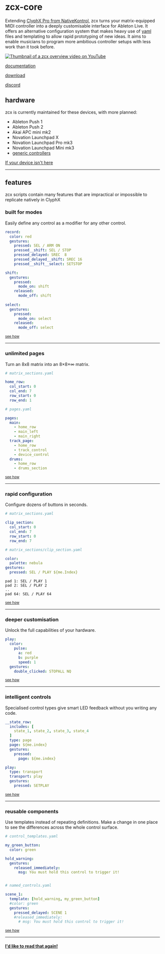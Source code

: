 # zcx-core

Extending [ClyphX Pro from NativeKontrol](https://isotonikstudios.com/product/clyphx-pro/?srsltid=AfmBOoqqG4off70xaUpCuouiAf_Lg7eCxuyiNrYf7vlIRJFIul3UquE9), zcx turns your matrix-equipped MIDI controller into a deeply customisable interface for Ableton Live. It offers an alternative configuration system that makes heavy use of [yaml](https://www.redhat.com/en/topics/automation/what-is-yaml#:~:text=YAML%20is%20a%20human%2Dreadable,is%20for%20data%2C%20not%20documents.) files and templating to allow rapid prototyping of new ideas. It aims to enable musicians to program more ambitious controller setups with less work than it took before.

[![Thumbnail of a zcx overview video on YouTube](https://i.imgur.com/UPLLyvE.png)](https://www.youtube.com/watch?v=6wf14H_VEFE)

[documentation](https://zcxcore.com)

[download](https://github.com/odisfm/zcx-core/releases/latest)

[discord](https://discord.zcxcore.com)

## hardware

zcx is currently maintained for these devices, with more planned:

* Ableton Push 1
* Ableton Push 2
* Akai APC mini mk2
* Novation Launchpad X
* Novation Launchpad Pro mk3
* Novation Launchpad Mini mk3
* [generic controllers](https://zcxcore.com/lessons/porting)

[If your device isn't here
](https://zcxcore.com/tutorials/getting-started/installation/)

___
## features

zcx scripts contain many features that are impractical or impossible to replicate natively in ClyphX

### built for modes

Easily define any control as a modifier for any other control.

```yaml
record:
  color: red
  gestures:
    pressed: SEL / ARM ON
    pressed__shift: SEL / STOP
    pressed_delayed: SREC  8
    pressed_delayed__shift: SREC 16
    pressed__shift__select: SETSTOP

shift:
  gestures:
    pressed:
      mode_on: shift
    released:
      mode_off: shift
      
select:
  gestures:
    pressed:
      mode_on: select
    released:
      mode_off: select
```
<sup>[see how](https://zcxcore.com/tutorials/getting-started/zcx-concepts/#modes)</sup>
___

### unlimited pages


Turn an 8x8 matrix into an 8×8×∞ matrix.

```yaml
# matrix_sections.yaml

home_row:
  col_start: 0
  col_end: 7
  row_start: 0
  row_end: 1

# pages.yaml

pages:
  main:
    - home_row
    - main_left
    - main_right
  track_page:
    - home_row
    - track_control
    - device_control
  drums:
    - home_row
    - drums_section
```
<sup>[see how](https://zcxcore.com/tutorials/getting-started/zcx-concepts/#pages)</sup>
___

### rapid configuration

Configure dozens of buttons in seconds.

```yaml
# matrix_sections.yaml

clip_section:
  col_start: 0
  col_end: 7
  row_start: 0
  row_end: 7

# matrix_sections/clip_section.yaml

color:
  palette: nebula
gestures:
  pressed: SEL / PLAY ${me.Index}
```

```output
pad 1: SEL / PLAY 1
pad 2: SEL / PLAY 2
..
pad 64: SEL / PLAY 64
```

<sup>[see how](https://zcxcore.com/reference/template-reference/)</sup>

___
### deeper customisation

Unlock the full capabilities of your hardware.

```yaml
play:
  color:
    pulse:
      a: red
      b: purple
      speed: 1
  gestures:
    double_clicked: STOPALL NQ
```
<sup>[see how](https://zcxcore.com/reference/control-reference/z-control/)</sup>
___

### intelligent controls

Specialised control types give smart LED feedback without you writing any code.

```yaml
__state_row:
  includes: [
    state_1, state_2, state_3, state_4
  ]
  type: page
  page: ${me.index}
  gestures:
    pressed:
      page: ${me.index}

play:
  type: transport
  transport: play
  gestures:
    pressed: SETPLAY
```

<sup>[see how](https://zcxcore.com/reference/control-reference/transport/)</sup>

___

### reusable components

Use templates instead of repeating definitions. Make a change in one place to see the differences across the whole control surface.
```yaml
# control_templates.yaml

my_green_button:
  color: green

hold_warning:
  gestures:
    released_immediately:
      msg: You must hold this control to trigger it!


# named_controls.yaml

scene_1:
  template: [hold_warning, my_green_button]
  #color: green
  gestures:
    pressed_delayed: SCENE 1
    #released_immediately:
      # msg: You must hold this control to trigger it!
```

<sup>[see how](https://zcxcore.com/reference/template-reference/#control-templates)</sup>

___

#### [I'd like to read that again!](#zcx-core)
